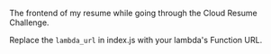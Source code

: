 The frontend of my resume while going through the Cloud Resume Challenge.

Replace the `lambda_url` in index.js with your lambda's Function URL.
